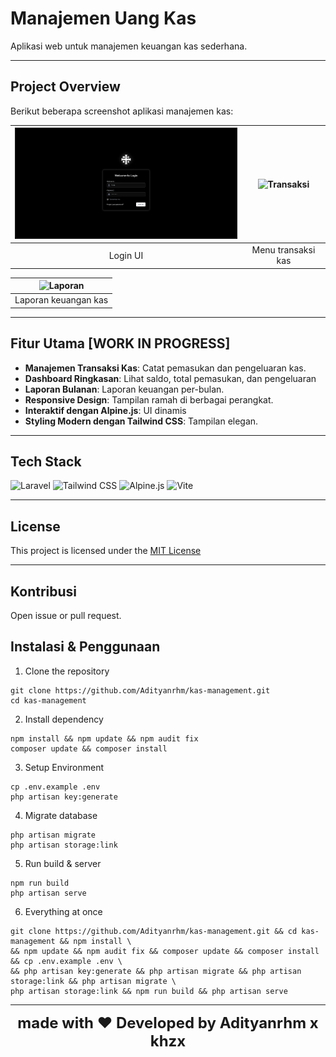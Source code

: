 # Manajemen Uang Kas  
Aplikasi web untuk manajemen keuangan kas sederhana.

---

## Project Overview

Berikut beberapa screenshot aplikasi manajemen kas:

| <img src="https://raw.githubusercontent.com/Adityanrhm/kas-management/dev/overview/login.png" alt="Dashboard" width="400" /> | <img src="https://via.placeholder.com/400x200.png?text=Transaksi" alt="Transaksi" width="400" /> |
|:---:|:---:|
| Login UI | Menu transaksi kas |

| <img src="https://via.placeholder.com/400x200.png?text=Laporan" alt="Laporan" width="800" /> |
|:---:|
| Laporan keuangan kas |


---


## Fitur Utama [WORK IN PROGRESS]

- **Manajemen Transaksi Kas**: Catat pemasukan dan pengeluaran kas.
- **Dashboard Ringkasan**: Lihat saldo, total pemasukan, dan pengeluaran 
- **Laporan Bulanan**: Laporan keuangan per-bulan.
- **Responsive Design**: Tampilan ramah di berbagai perangkat.
- **Interaktif dengan Alpine.js**: UI dinamis
- **Styling Modern dengan Tailwind CSS**: Tampilan elegan.

---

## Tech Stack
  
![Laravel](https://img.shields.io/badge/Laravel-FF2D20?style=for-the-badge&logo=laravel&logoColor=white)
![Tailwind CSS](https://img.shields.io/badge/Tailwind_CSS-38B2AC?style=for-the-badge&logo=tailwind-css&logoColor=white)
![Alpine.js](https://img.shields.io/badge/Alpine.js-8BC0D0?style=for-the-badge&logo=alpine.js&logoColor=black)
![Vite](https://img.shields.io/badge/Vite-646CFF?style=for-the-badge&logo=vite&logoColor=white)


---
## License

This project is licensed under the [MIT License](LICENSE)


---

## Kontribusi

Open issue or pull request.


## Instalasi & Penggunaan

1. Clone the repository
```
git clone https://github.com/Adityanrhm/kas-management.git
cd kas-management
```
2. Install dependency
```
npm install && npm update && npm audit fix
composer update && composer install
```
3. Setup Environment
```
cp .env.example .env
php artisan key:generate
```
4. Migrate database
```
php artisan migrate
php artisan storage:link
```
5. Run build & server
```
npm run build
php artisan serve
```
6. Everything at once
```
git clone https://github.com/Adityanrhm/kas-management.git && cd kas-management && npm install \
&& npm update && npm audit fix && composer update && composer install && cp .env.example .env \
&& php artisan key:generate && php artisan migrate && php artisan storage:link && php artisan migrate \
php artisan storage:link && npm run build && php artisan serve
```

---

<p align="center">
  <span style="font-size: 24px; font-weight: bold;">
    made with ❤️
  </span>
  <span style="font-size: 24px; font-weight: bold;">
     Developed by Adityanrhm x khzx
  </span>
</p>

